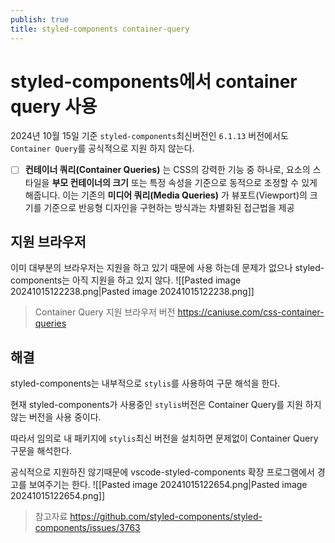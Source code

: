 ```yaml
---
publish: true
title: styled-components container-query
---
```


# styled-components에서 container query 사용

2024년 10월 15일 기준 `styled-components`최신버전인 `6.1.13` 버전에서도 `Container Query`를 공식적으로 지원 하지 않는다.

- [ ] **컨테이너 쿼리(Container Queries)** 는 CSS의 강력한 기능 중 하나로, 요소의 스타일을 **부모 컨테이너의 크기** 또는 특정 속성을 기준으로 동적으로 조정할 수 있게 해줍니다. 이는 기존의 **미디어 쿼리(Media Queries)** 가 뷰포트(Viewport)의 크기를 기준으로 반응형 디자인을 구현하는 방식과는 차별화된 접근법을 제공

## 지원 브라우저

이미 대부분의 브라우저는 지원을 하고 있기 때문에 사용 하는데 문제가 없으나 styled-components는 아직 지원을 하고 있지 않다.
![[Pasted image 20241015122238.png|Pasted image 20241015122238.png]]

> Container Query 지원 브라우저 버전
> https://caniuse.com/css-container-queries


## 해결

styled-components는 내부적으로 `stylis`를 사용하여 구문 해석을 한다.

현재 styled-components가 사용중인 `stylis`버전은 Container Query를 지원 하지 않는 버전을 사용 중이다.

따라서 임의로 내 패키지에 `stylis`최신 버전을 설치하면 문제없이 Container Query 구문을 해석한다.

공식적으로 지원하진 않기때문에 vscode-styled-components 확장 프로그램에서 경고를 보여주기는 한다.
![[Pasted image 20241015122654.png|Pasted image 20241015122654.png]]


> 참고자료
> https://github.com/styled-components/styled-components/issues/3763